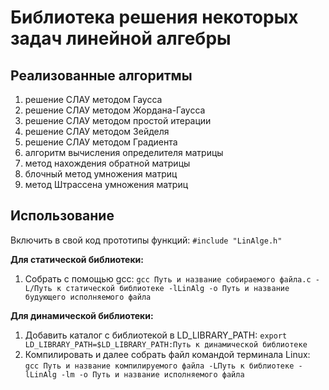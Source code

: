 # Библиотека решения некоторых задач линейной алгебры
## Реализованные алгоритмы
1. решение СЛАУ методом Гаусса
2. решение СЛАУ методом Жордана-Гаусса
3. решение СЛАУ методом простой итерации
4. решение СЛАУ методом Зейделя
5. решение СЛАУ методом Градиента
6. алгоритм вычисления определителя матрицы
7. метод нахождения обратной матрицы
8. блочный метод умножения матриц
9. метод Штрассена умножения матриц
## Использование
Включить в свой код прототипы функций: ```#include "LinAlge.h"```

**Для статической библиотеки:**
1. Собрать с помощью gcc: ```gcc Путь и название собираемого файла.c -L/Путь к статической библиотеке -lLinAlg -o Путь и название будующего исполняемого файла```

**Для динамической библиотеки:**
1. Добавить каталог с библиотекой в LD_LIBRARY_PATH: ```export LD_LIBRARY_PATH=$LD_LIBRARY_PATH:Путь к динамической библиотеке```
2. Компилировать и далее собрать файл командой терминала Linux: ```gcc Путь и название компилируемого файла -LПуть к библиотеке -lLinAlg -lm -o Путь и название исполняемого файла ```
